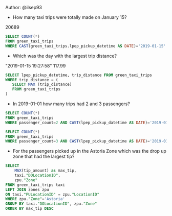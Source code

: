 Author: @ilsep93

* How many taxi trips were totally made on January 15?

20689

```SQL
SELECT COUNT(*)
FROM green_taxi_trips
WHERE CAST(green_taxi_trips.lpep_pickup_datetime AS DATE)='2019-01-15'
```

* Which was the day with the largest trip distance?

"2019-01-15 19:27:58"	117.99

```SQL
SELECT lpep_pickup_datetime, trip_distance FROM green_taxi_trips
WHERE trip_distance = (
   SELECT MAX (trip_distance)
   FROM green_taxi_trips
)
```

* In 2019-01-01 how many trips had 2 and 3 passengers?

```SQL
SELECT COUNT(*)
FROM green_taxi_trips
WHERE passenger_count=2 AND CAST(lpep_pickup_datetime AS DATE)='2019-01-01';

SELECT COUNT(*)
FROM green_taxi_trips
WHERE passenger_count=3 AND CAST(lpep_pickup_datetime AS DATE)='2019-01-01';
```

* For the passengers picked up in the Astoria Zone which was the drop up zone that had the largest tip?

```SQL
SELECT 
	MAX(tip_amount) as max_tip,
	taxi."DOLocationID",
	zpu."Zone"
FROM green_taxi_trips taxi
LEFT JOIN zones zpu
ON taxi."PULocationID" = zpu."LocationID"
WHERE zpu."Zone"='Astoria'
GROUP BY taxi."DOLocationID", zpu."Zone"
ORDER BY max_tip DESC
```